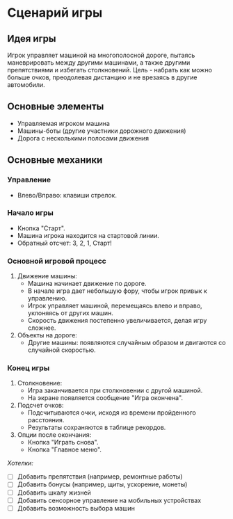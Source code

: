 # Сценарий игры 

## Идея игры 

Игрок управляет машиной на многополосной дороге, пытаясь маневрировать между другими машинами, а также другими препятствиями и избегать столкновений. Цель - набрать как можно больше очков, преодолевая дистанцию и не врезаясь в другие автомобили. 

## Основные элементы 
 - Управляемая игроком машина 
 - Машины-боты (другие участники дорожного движения) 
 - Дорога с несколькими полосами движения

## Основные механики 

 ### Управление
  - Влево/Вправо: клавиши стрелок. 

 ### Начало игры
   - Кнопка "Старт".
   - Машина игрока находится на стартовой линии. 
   - Обратный отсчет: 3, 2, 1, Старт! 
 
 ### Основной игровой процесс 
  1. Движение машины: 
     - Машина начинает движение по дороге.
     - В начале игра дает небольшую фору, чтобы игрок привык к управлению. 
     - Игрок управляет машиной, перемещаясь влево и вправо, уклоняясь от других машин. 
     - Скорость движения постепенно увеличивается, делая игру сложнее. 
  2. Объекты на дороге: 
     - Другие машины: появляются случайным образом и двигаются со случайной скоростью.

  ### Конец игры 
   1. Столкновение: 
      - Игра заканчивается при столкновении с другой машиной. 
      - На экране появляется сообщение "Игра окончена". 
   2. Подсчет очков: 
      - Подсчитываются очки, исходя из времени пройденного расстояния. 
      - Результаты сохраняются в таблице рекордов.
   3. Опции после окончания: 
      - Кнопка "Играть снова". 
      - Кнопка "Главное меню".

   
  _Хотелки:_
  - [ ] Добавить препятствия (например, ремонтные работы)
  - [ ] Добавить бонусы (например, щиты, ускорение, монеты)
  - [ ] Добавить шкалу жизней
  - [ ] Добавить сенсорное управление на мобильных устройствах
  - [ ] Добавить возможность выбора машин